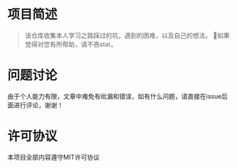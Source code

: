 # 项目简述
>该仓库收集本人学习之路踩过的坑，遇到的困难，以及自己的想法。
>💯如果觉得对您有所帮助，请不吝star。
# 问题讨论
由于个人能力有限，文章中难免有纰漏和错误，如有什么问题，请直接在issue后面进行评论，谢谢！
# 许可协议
本项目全部内容遵守MIT许可协议